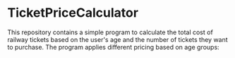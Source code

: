 # TicketPriceCalculator
This repository contains a simple program to calculate the total cost of railway tickets based on the user's age and the number of tickets they want to purchase. The program applies different pricing based on age groups:
